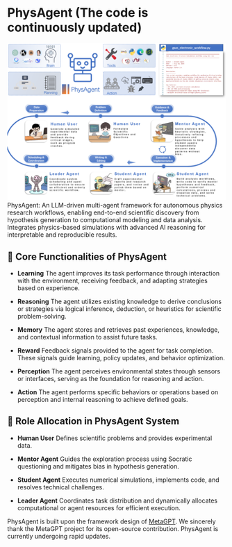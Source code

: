 # PhysAgent (The code is continuously updated)
![PhysAgent Framework](https://github.com/xqh19970407/PhysAgent/blob/main/PhysAgent.png)
PhysAgent: An LLM-driven multi-agent framework for autonomous physics research workflows, enabling end-to-end scientific discovery from hypothesis generation to computational modeling and data analysis. Integrates physics-based simulations with advanced AI reasoning for interpretable and reproducible results.

## 🧠 Core Functionalities of PhysAgent

* **Learning**
  The agent improves its task performance through interaction with the environment, receiving feedback, and adapting strategies based on experience.

* **Reasoning**
  The agent utilizes existing knowledge to derive conclusions or strategies via logical inference, deduction, or heuristics for scientific problem-solving.

* **Memory**
  The agent stores and retrieves past experiences, knowledge, and contextual information to assist future tasks.

* **Reward**
  Feedback signals provided to the agent for task completion. These signals guide learning, policy updates, and behavior optimization.

* **Perception**
  The agent perceives environmental states through sensors or interfaces, serving as the foundation for reasoning and action.

* **Action**
  The agent performs specific behaviors or operations based on perception and internal reasoning to achieve defined goals.

## 🤖 Role Allocation in PhysAgent System

* **Human User**
  Defines scientific problems and provides experimental data.

* **Mentor Agent**
  Guides the exploration process using Socratic questioning and mitigates bias in hypothesis generation.

* **Student Agent**
  Executes numerical simulations, implements code, and resolves technical challenges.

* **Leader Agent**
  Coordinates task distribution and dynamically allocates computational or agent resources for efficient execution.

PhysAgent is built upon the framework design of [MetaGPT](https://github.com/FoundationAgents/MetaGPT). We sincerely thank the MetaGPT project for its open-source contribution. PhysAgent is currently undergoing rapid updates.
